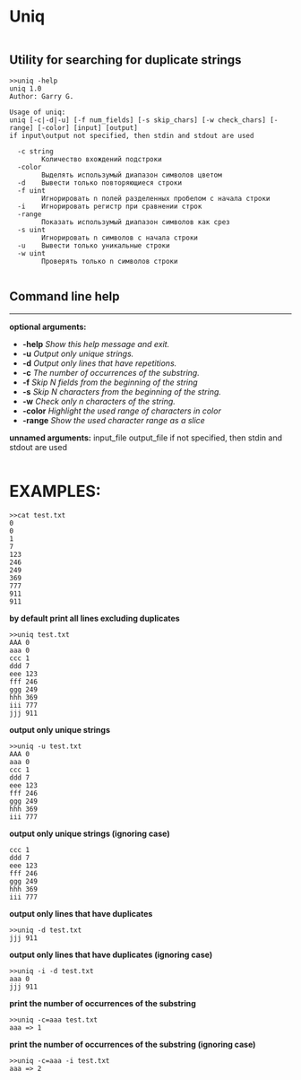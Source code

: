 Uniq
======
~~~
~~~

Utility for searching for duplicate strings
---

```
>>uniq -help
uniq 1.0
Author: Garry G.

Usage of uniq:
uniq [-c|-d|-u] [-f num_fields] [-s skip_chars] [-w check_chars] [-range] [-color] [input] [output]
if input\output not specified, then stdin and stdout are used

  -c string
        Количество вхождений подстроки
  -color
        Выделять использумый диапазон символов цветом
  -d    Вывести только повторяющиеся строки
  -f uint
        Игнорировать n полей разделенных пробелом с начала строки
  -i    Игнорировать регистр при сравнении строк
  -range
        Показать использумый диапазон символов как срез
  -s uint
        Игнорировать n символов с начала строки
  -u    Вывести только уникальные строки
  -w uint
        Проверять только n символов строки


```

Command line help
-----------------
***
**optional arguments:**


  * **-help**                  *Show this help message and exit.*
  * **-u**                     *Output only unique strings.*
  * **-d**                     *Output only lines that have repetitions.*
  * **-c**                     *The number of occurrences of the substring.*
  * **-f**                     *Skip N fields from the beginning of the string*
  * **-s**                     *Skip N characters from the beginning of the string.* 
  * **-w**                     *Check only n characters of the string.* 
  * **-color**                 *Highlight the used range of characters in color*  
  * **-range**                 *Show the used character range as a slice*

**unnamed arguments:**
input_file output_file
if not specified, then stdin and stdout are used 
~~~
~~~
EXAMPLES:  
=========

```
>>cat test.txt
0
0
1
7
123
246
249
369
777
911
911
```


**by default print all lines excluding duplicates**
```
>>uniq test.txt
AAA 0
aaa 0
ccc 1
ddd 7
eee 123
fff 246
ggg 249
hhh 369
iii 777
jjj 911
```

**output only unique strings**
```
>>uniq -u test.txt
AAA 0
aaa 0
ccc 1
ddd 7
eee 123
fff 246
ggg 249
hhh 369
iii 777
```

**output only unique strings (ignoring case)**
```uniq -i -u test.txt
ccc 1
ddd 7
eee 123
fff 246
ggg 249
hhh 369
iii 777
```


**output only lines that have duplicates**
```
>>uniq -d test.txt
jjj 911
```

**output only lines that have duplicates (ignoring case)**
```
>>uniq -i -d test.txt
aaa 0
jjj 911
``` 


**print the number of occurrences of the substring**
```
>>uniq -c=aaa test.txt
aaa => 1
```

**print the number of occurrences of the substring (ignoring case)**
```
>>uniq -c=aaa -i test.txt
aaa => 2
```


